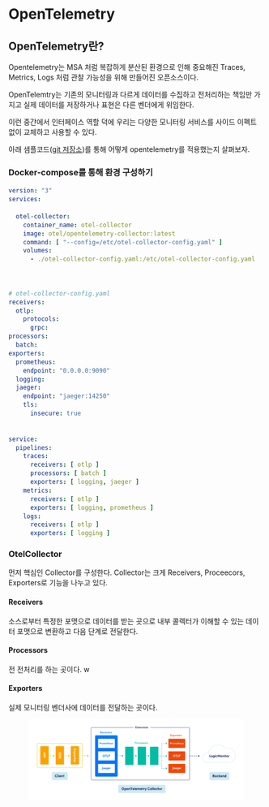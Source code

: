# OpenTelemetry

## OpenTelemetry란?

Opentelemetry는 MSA 처럼 복잡하게 분산된 환경으로 인해 중요해진 Traces, Metrics, Logs 처럼 관찰 가능성을 위해 만들어진 오픈소스이다.

OpenTelemtry는 기존의 모니터링과 다르게 데이터를 수집하고 전처리하는 책임만 가지고 실제 데이터를 저장하거나 표현은 다른 벤더에게 위임한다.

이런 중간에서 인터페이스 역할 덕에 우리는 다양한 모니터링 서비스를 사이드 이펙트 없이 교체하고 사용할 수 있다.

아래 샘플코드([git 저장소](https://github.com/spandios/opentelemetry-example))를 통해 어떻게 opentelemetry를 적용했는지 살펴보자.



### Docker-compose를 통해 환경 구성하기

```yaml
version: "3"
services:

  otel-collector:
    container_name: otel-collector
    image: otel/opentelemetry-collector:latest
    command: [ "--config=/etc/otel-collector-config.yaml" ]
    volumes:
      - ./otel-collector-config.yaml:/etc/otel-collector-config.yaml
      


# otel-collector-config.yaml
receivers:
  otlp:
    protocols:
      grpc:
processors:
  batch:
exporters:
  prometheus:
    endpoint: "0.0.0.0:9090"
  logging:
  jaeger:
    endpoint: "jaeger:14250"
    tls:
      insecure: true


service:
  pipelines:
    traces:
      receivers: [ otlp ]
      processors: [ batch ]
      exporters: [ logging, jaeger ]
    metrics:
      receivers: [ otlp ]
      exporters: [ logging, prometheus ]
    logs:
      receivers: [ otlp ]
      exporters: [ logging ]


```

### OtelCollector&#x20;

먼저 핵심인 Collector를 구성한다. Collector는 크게 Receivers, Proceecors, Exporters로 기능을 나누고 있다.&#x20;

#### Receivers

소스로부터 특정한 포맷으로 데이터를 받는 곳으로 내부 콜렉터가 이해할 수 있는 데이터 포맷으로 변환하고 다음 단계로 전달한다.

#### Processors <a href="#h-processors" id="h-processors"></a>

전 전처리를 하는 곳이다. w



#### Exporters <a href="#h-exporters" id="h-exporters"></a>

실제 모니터링 벤더사에 데이터를 전달하는 곳이다.&#x20;



<figure><img src="../../.gitbook/assets/028_OTELGraphic_v1-01-2048x772.png" alt=""><figcaption></figcaption></figure>



